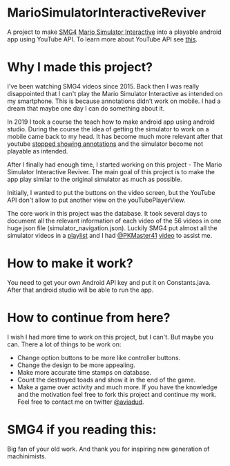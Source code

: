 # MarioSimulatorInteractiveReviver
A project to make [SMG4](https://www.youtube.com/user/supermarioglitchy4) [Mario Simulator Interactive](https://youtu.be/EFeeKPXC-HA) into a playable android app using YouTube API. To learn more about YouTube API see [this](https://developers.google.com/youtube/android/player).

# Why I made this project?
I've been watching SMG4 videos since 2015. Back then I was really disappointed that I can't play the Mario Simulator Interactive as intended on my smartphone. This is because annotations didn’t work on mobile. I had a dream that maybe one day I can do something about it.

In 2019 I took a course the teach how to make android app using android studio. During the course the idea of getting the simulator to work on a mobile came back to my head. It has become much more relevant after that youtube [stopped showing annotations](https://mashable.com/article/the-death-of-youtube-annotations/) and the simulator become not playable as intended.

After I finally had enough time, I started working on this project - The Mario Simulator Interactive Reviver. The main goal of this project is to make the app play similar to the original simulator as much as possible.

Initially, I wanted to put the buttons on the video screen, but the YouTube API don't allow to put another view on the youTubePlayerView.

The core work in this project was the database. It took several days to document all the relevant information of each video of the 56 videos in one huge json file (simulator_navigation.json).
Luckily SMG4 put almost all the simulator videos in a [playlist](https://www.youtube.com/playlist?list=PLqtXS2zBPMiTCrDc-LSWr03fJSx916koi) and I had [@PKMaster41](https://twitter.com/PKMaster41) [video](https://www.youtube.com/watch?v=vknAtaZJB2M) to assist me.

# How to make it work?
You need to get your own Android API key and put it on Constants.java. After that android studio will be able to run the app.

# How to continue from here?
I wish I had more time to work on this project, but I can't. But maybe you can.
There a lot of things to be work on:
* Change option buttons to be more like controller buttons.
* Change the design to be more appealing.
* Make more accurate time stamps on database.
* Count the destroyed toads and show it in the end of the game.
* Make a game over activity
and much more.
If you have the knowledge and the motivation feel free to fork this project and continue my work. Feel free to contact me on twitter [@aviadud](https://twitter.com/aviadud).

# SMG4 if you reading this:
Big fan of your old work. And thank you for inspiring new generation of machinimists. 

